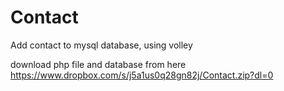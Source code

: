 # Contact
Add contact to mysql database, using volley

download php file and database from here
https://www.dropbox.com/s/j5a1us0q28gn82j/Contact.zip?dl=0
